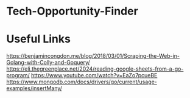 # Tech-Opportunity-Finder


# Useful Links

https://benjamincongdon.me/blog/2018/03/01/Scraping-the-Web-in-Golang-with-Colly-and-Goquery/
https://eli.thegreenplace.net/2024/reading-google-sheets-from-a-go-program/
https://www.youtube.com/watch?v=EaZo7pcueBE
https://www.mongodb.com/docs/drivers/go/current/usage-examples/insertMany/

